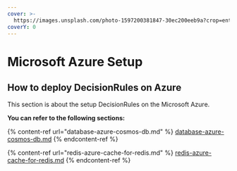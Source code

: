 ```yaml
---
cover: >-
  https://images.unsplash.com/photo-1597200381847-30ec200eeb9a?crop=entropy&cs=srgb&fm=jpg&ixid=MnwxOTcwMjR8MHwxfHNlYXJjaHwzfHxBenVyZXxlbnwwfHx8fDE2NTI2ODQxOTE&ixlib=rb-1.2.1&q=85
coverY: 0
---
```


# Microsoft Azure Setup

## How to deploy DecisionRules on Azure

This section is about the setup DecisionRules on the Microsoft Azure.

**You can refer to the following sections:**

{% content-ref url="database-azure-cosmos-db.md" %}
[database-azure-cosmos-db.md](database-azure-cosmos-db.md)
{% endcontent-ref %}

{% content-ref url="redis-azure-cache-for-redis.md" %}
[redis-azure-cache-for-redis.md](redis-azure-cache-for-redis.md)
{% endcontent-ref %}
